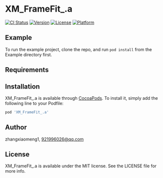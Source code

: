 # XM_FrameFit_.a

[![CI Status](https://img.shields.io/travis/zhangxiaomeng1/XM_FrameFit_.a.svg?style=flat)](https://travis-ci.org/zhangxiaomeng1/XM_FrameFit_.a)
[![Version](https://img.shields.io/cocoapods/v/XM_FrameFit_.a.svg?style=flat)](https://cocoapods.org/pods/XM_FrameFit_.a)
[![License](https://img.shields.io/cocoapods/l/XM_FrameFit_.a.svg?style=flat)](https://cocoapods.org/pods/XM_FrameFit_.a)
[![Platform](https://img.shields.io/cocoapods/p/XM_FrameFit_.a.svg?style=flat)](https://cocoapods.org/pods/XM_FrameFit_.a)

## Example

To run the example project, clone the repo, and run `pod install` from the Example directory first.

## Requirements

## Installation

XM_FrameFit_.a is available through [CocoaPods](https://cocoapods.org). To install
it, simply add the following line to your Podfile:

```ruby
pod 'XM_FrameFit_.a'
```

## Author

zhangxiaomeng1, 921996026@qq.com

## License

XM_FrameFit_.a is available under the MIT license. See the LICENSE file for more info.
